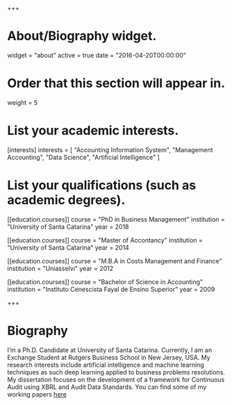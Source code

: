 +++
# About/Biography widget.
widget = "about"
active = true
date = "2016-04-20T00:00:00"

# Order that this section will appear in.
weight = 5

# List your academic interests.
[interests]
  interests = [
    "Accounting Information System",
    "Management Accounting",
    "Data Science",
    "Artificial Intelligence"
  ]

# List your qualifications (such as academic degrees).
[[education.courses]]
  course = "PhD in Business Management"
  institution = "University of Santa Catarina"
  year = 2018

[[education.courses]]
  course = "Master of Accontancy"
  institution = "University of Santa Catarina"
  year = 2014

[[education.courses]]
  course = "M.B.A in Costs Management and Finance"
  institution = "Uniasselvi"
  year = 2012

 [[education.courses]]
  course = "Bachelor of Science in Accounting"
  institution = "Instituto Cenescista Fayal de Ensino Superior"
  year = 2009

+++

# Biography

I’m a Ph.D. Candidate at University of Santa Catarina. Currently, I am an Exchange Student at Rutgers Business School in New Jersey, USA. My research interests include artificial intelligence and machine learning techniques as such deep learning applied to business problems resolutions. My dissertation focuses on the development of a framework for Continuous Audit using XBRL and Audit Data Standards. You can find some of my working papers [here](#working-papers)
